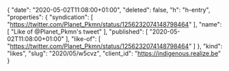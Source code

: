 {
  "date": "2020-05-02T11:08:00+01:00",
  "deleted": false,
  "h": "h-entry",
  "properties": {
    "syndication": [
      "https://twitter.com/Planet_Pkmn/status/1256232074148798464"
    ],
    "name": [
      "Like of @Planet_Pkmn's tweet"
    ],
    "published": [
      "2020-05-02T11:08:00+01:00"
    ],
    "like-of": [
      "https://twitter.com/Planet_Pkmn/status/1256232074148798464"
    ]
  },
  "kind": "likes",
  "slug": "2020/05/w5cvz",
  "client_id": "https://indigenous.realize.be"
}

